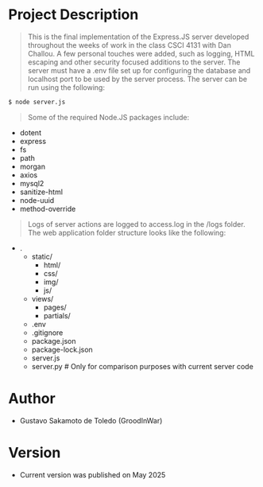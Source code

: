 # Project Description
> This is the final implementation of the Express.JS server developed throughout the weeks of work
> in the class CSCI 4131 with Dan Challou. A few personal touches were added, such as logging, HTML
> escaping and other security focused additions to the server. The server must have a .env file
> set up for configuring the database and localhost port to be used by the server process. The
> server can be run using the following:
```bash
$ node server.js
```
> Some of the required Node.JS packages include:
- dotent
- express
- fs
- path
- morgan
- axios
- mysql2
- sanitize-html
- node-uuid
- method-override
> Logs of server actions are logged to access.log in the /logs folder. The web application folder
> structure looks like the following:
- .
  - static/
    - html/
    - css/
    - img/
    - js/
  - views/
    - pages/
    - partials/
  - .env
  - .gitignore
  - package.json
  - package-lock.json
  - server.js
  - server.py # Only for comparison purposes with current server code
 
# Author
- Gustavo Sakamoto de Toledo (GroodInWar)

# Version
- Current version was published on May 2025

